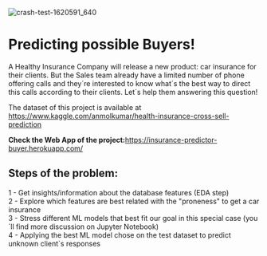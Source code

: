 ![crash-test-1620591_640](https://user-images.githubusercontent.com/73612432/103824033-ea651c00-5051-11eb-9b73-d2191e206b42.jpg)
# Predicting possible Buyers!
A Healthy Insurance Company will release a new product: car insurance for their clients. But the Sales team already have a limited number of phone offering calls and they´re interested to know what´s the best way to direct this calls according to their clients. Let´s help them answering this question!

The dataset of this project is available at https://www.kaggle.com/anmolkumar/health-insurance-cross-sell-prediction  

<b>Check the Web App of the project:</b>https://insurance-predictor-buyer.herokuapp.com/

## Steps of the problem:
1 - Get insights/information about the database features (EDA step)  
2 - Explore which features are best related with the "proneness" to get a car insurance  
3 - Stress different ML models that best fit our goal in this special case (you´ll find more discussion on Jupyter Notebook)  
4 - Applying the best ML model chose on the test dataset to predict unknown client´s responses  
